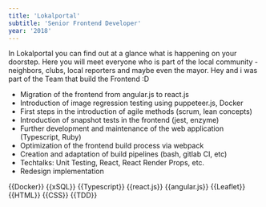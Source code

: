 ```yaml
---
title: 'Lokalportal'
subtitle: 'Senior Frontend Developer'
year: '2018'
---
```


In Lokalportal you can find out at a glance what is happening on your doorstep. Here you will meet everyone who is part of the local community - neighbors, clubs, local reporters and maybe even the mayor. Hey and i was part of the Team that build the Frontend :D

* Migration of the frontend from angular.js to react.js
* Introduction of image regression testing using puppeteer.js, Docker
* First steps in the introduction of agile methods (scrum, lean concepts)
* Introduction of snapshot tests in the frontend (jest, enzyme)
* Further development and maintenance of the web application (Typescript, Ruby)
* Optimization of the frontend build process via webpack
* Creation and adaptation of build pipelines (bash, gitlab CI, etc)
* Techtalks: Unit Testing, React, React Render Props, etc.
* Redesign implementation

{{Docker}}
{{xSQL}}
{{Typescript}}
{{react.js}}
{{angular.js}}
{{Leaflet}}
{{HTML}}
{{CSS}}
{{TDD}}
